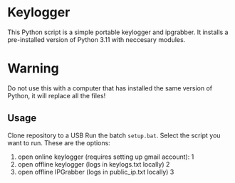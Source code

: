 # Keylogger

This Python script is a simple portable keylogger and ipgrabber. It installs a pre-installed version of Python 3.11 with neccesary modules.

# Warning

Do not use this with a computer that has installed the same version of Python, it will replace all the files!

## Usage

Clone repository to a USB
Run the batch `setup.bat`.
Select the script you want to run. These are the options:

1. open online keylogger (requires setting up gmail account): 1
2. open offline keylogger (logs in keylogs.txt locally) 2
3. open offline IPGrabber (logs in public_ip.txt locally) 3